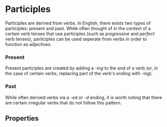 # Participles
<!-- +elementInfo -->
<!-- !participle -->
Participles are derived from verbs. In English, there exists two types of participles: present and past. While often thought of in the context of a certain verb tenses that use participles (such as *progressive* and *perfect* verb tenses), participles can be used seperate from verbs in order to function as adjectives.

### Present
Present participles are created by adding a *-ing* to the end of a verb (or, in the case of certain verbs, replacing part of the verb's ending with *-ing*).

### Past
While often derived verbs via a *-ed* or *-d* ending, it is worth noting that there are certain irregular verbs that do not follow this pattern.
<!-- !participle -->

## Properties
<!-- +propertySummary -->